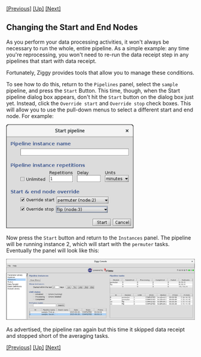 <!-- -*-visual-line-*- -->

[[Previous]](instances-panel.md)
[[Up]](ziggy-gui.md)
[[Next]](change-param-values.md)

## Changing the Start and End Nodes

As you perform your data processing activities, it won't always be necessary to run the whole, entire pipeline. As a simple example: any time you're reprocessing, you won't need to re-run the data receipt step in any pipelines that start with data receipt.

Fortunately, Ziggy provides tools that allow you to manage these conditions.

To see how to do this, return to the `Pipelines` panel, select the `sample` pipeline, and press the `Start` Button. This time, though, when the Start pipeline dialog box appears, don't hit the `Start` button on the dialog box just yet. Instead, click the `Override start` and `Override stop` check boxes. This will allow you to use the pull-down menus to select a different start and end node. For example:

<img src="images/start-end-nodes.png" style="width: 9cm;/"/>

Now press the `Start` button and return to the `Instances` panel. The pipeline will be running instance 2, which will start with the `permuter` tasks. Eventually the panel will look like this:

<img src="images/gui-start-end-adjusted.png" style="width: 32cm;/"/>

As advertised, the pipeline ran again but this time it skipped data receipt and stopped short of the averaging tasks.

[[Previous]](instances-panel.md)
[[Up]](ziggy-gui.md)
[[Next]](change-param-values.md)
